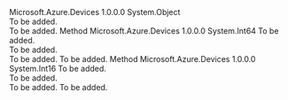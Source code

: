 <Type Name="PerfectHash" FullName="Microsoft.Azure.Devices.Common.PerfectHash">
  <TypeSignature Language="C#" Value="public static class PerfectHash" />
  <TypeSignature Language="ILAsm" Value=".class public auto ansi abstract sealed beforefieldinit PerfectHash extends System.Object" />
  <TypeSignature Language="DocId" Value="T:Microsoft.Azure.Devices.Common.PerfectHash" />
  <TypeSignature Language="VB.NET" Value="Public Class PerfectHash" />
  <TypeSignature Language="F#" Value="type PerfectHash = class" />
  <AssemblyInfo>
    <AssemblyName>Microsoft.Azure.Devices</AssemblyName>
    <AssemblyVersion>1.0.0.0</AssemblyVersion>
  </AssemblyInfo>
  <Base>
    <BaseTypeName>System.Object</BaseTypeName>
  </Base>
  <Interfaces />
  <Docs>
    <summary>To be added.</summary>
    <remarks>To be added.</remarks>
  </Docs>
  <Members>
    <Member MemberName="HashToLong">
      <MemberSignature Language="C#" Value="public static long HashToLong (string data);" />
      <MemberSignature Language="ILAsm" Value=".method public static hidebysig int64 HashToLong(string data) cil managed" />
      <MemberSignature Language="DocId" Value="M:Microsoft.Azure.Devices.Common.PerfectHash.HashToLong(System.String)" />
      <MemberSignature Language="VB.NET" Value="Public Shared Function HashToLong (data As String) As Long" />
      <MemberSignature Language="F#" Value="static member HashToLong : string -&gt; int64" Usage="Microsoft.Azure.Devices.Common.PerfectHash.HashToLong data" />
      <MemberType>Method</MemberType>
      <AssemblyInfo>
        <AssemblyName>Microsoft.Azure.Devices</AssemblyName>
        <AssemblyVersion>1.0.0.0</AssemblyVersion>
      </AssemblyInfo>
      <ReturnValue>
        <ReturnType>System.Int64</ReturnType>
      </ReturnValue>
      <Parameters>
        <Parameter Name="data" Type="System.String" />
      </Parameters>
      <Docs>
        <param name="data">To be added.</param>
        <summary>To be added.</summary>
        <returns>To be added.</returns>
        <remarks>To be added.</remarks>
      </Docs>
    </Member>
    <Member MemberName="HashToShort">
      <MemberSignature Language="C#" Value="public static short HashToShort (string data);" />
      <MemberSignature Language="ILAsm" Value=".method public static hidebysig int16 HashToShort(string data) cil managed" />
      <MemberSignature Language="DocId" Value="M:Microsoft.Azure.Devices.Common.PerfectHash.HashToShort(System.String)" />
      <MemberSignature Language="VB.NET" Value="Public Shared Function HashToShort (data As String) As Short" />
      <MemberSignature Language="F#" Value="static member HashToShort : string -&gt; int16" Usage="Microsoft.Azure.Devices.Common.PerfectHash.HashToShort data" />
      <MemberType>Method</MemberType>
      <AssemblyInfo>
        <AssemblyName>Microsoft.Azure.Devices</AssemblyName>
        <AssemblyVersion>1.0.0.0</AssemblyVersion>
      </AssemblyInfo>
      <ReturnValue>
        <ReturnType>System.Int16</ReturnType>
      </ReturnValue>
      <Parameters>
        <Parameter Name="data" Type="System.String" />
      </Parameters>
      <Docs>
        <param name="data">To be added.</param>
        <summary>To be added.</summary>
        <returns>To be added.</returns>
        <remarks>To be added.</remarks>
      </Docs>
    </Member>
  </Members>
</Type>